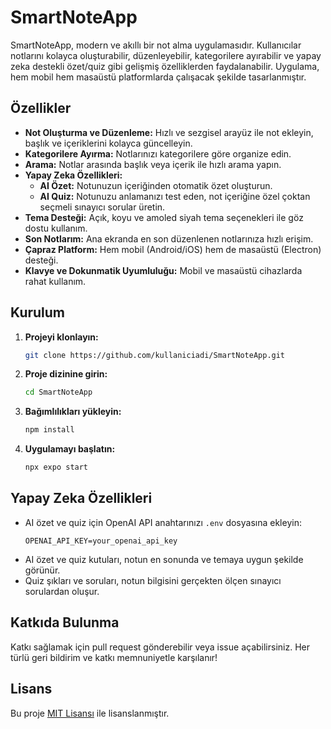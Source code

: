 # SmartNoteApp

SmartNoteApp, modern ve akıllı bir not alma uygulamasıdır. Kullanıcılar notlarını kolayca oluşturabilir, düzenleyebilir, kategorilere ayırabilir ve yapay zeka destekli özet/quiz gibi gelişmiş özelliklerden faydalanabilir. Uygulama, hem mobil hem masaüstü platformlarda çalışacak şekilde tasarlanmıştır.

## Özellikler

- **Not Oluşturma ve Düzenleme:** Hızlı ve sezgisel arayüz ile not ekleyin, başlık ve içeriklerini kolayca güncelleyin.
- **Kategorilere Ayırma:** Notlarınızı kategorilere göre organize edin.
- **Arama:** Notlar arasında başlık veya içerik ile hızlı arama yapın.
- **Yapay Zeka Özellikleri:**
  - **AI Özet:** Notunuzun içeriğinden otomatik özet oluşturun.
  - **AI Quiz:** Notunuzu anlamanızı test eden, not içeriğine özel çoktan seçmeli sınayıcı sorular üretin.
- **Tema Desteği:** Açık, koyu ve amoled siyah tema seçenekleri ile göz dostu kullanım.
- **Son Notlarım:** Ana ekranda en son düzenlenen notlarınıza hızlı erişim.
- **Çapraz Platform:** Hem mobil (Android/iOS) hem de masaüstü (Electron) desteği.
- **Klavye ve Dokunmatik Uyumluluğu:** Mobil ve masaüstü cihazlarda rahat kullanım.

## Kurulum

1. **Projeyi klonlayın:**
    ```bash
    git clone https://github.com/kullaniciadi/SmartNoteApp.git
    ```
2. **Proje dizinine girin:**
    ```bash
    cd SmartNoteApp
    ```
3. **Bağımlılıkları yükleyin:**
    ```bash
    npm install
    ```
4. **Uygulamayı başlatın:**
    ```bash
    npx expo start
    ```

## Yapay Zeka Özellikleri

- AI özet ve quiz için OpenAI API anahtarınızı `.env` dosyasına ekleyin:
    ```
    OPENAI_API_KEY=your_openai_api_key
    ```
- AI özet ve quiz kutuları, notun en sonunda ve temaya uygun şekilde görünür.
- Quiz şıkları ve soruları, notun bilgisini gerçekten ölçen sınayıcı sorulardan oluşur.

## Katkıda Bulunma

Katkı sağlamak için pull request gönderebilir veya issue açabilirsiniz. Her türlü geri bildirim ve katkı memnuniyetle karşılanır!

## Lisans

Bu proje [MIT Lisansı](LICENSE) ile lisanslanmıştır.